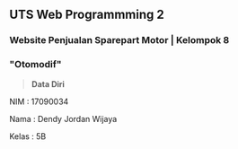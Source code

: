 ## UTS Web Programmming 2
### Website Penjualan Sparepart Motor | Kelompok 8
### "Otomodif"

>**Data Diri**

NIM : 17090034

Nama : Dendy Jordan Wijaya

Kelas : 5B
